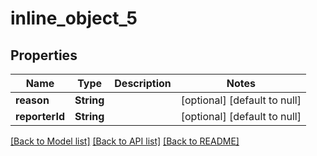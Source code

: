 # inline_object_5
## Properties

Name | Type | Description | Notes
------------ | ------------- | ------------- | -------------
**reason** | **String** |  | [optional] [default to null]
**reporterId** | **String** |  | [optional] [default to null]

[[Back to Model list]](../README.md#documentation-for-models) [[Back to API list]](../README.md#documentation-for-api-endpoints) [[Back to README]](../README.md)

